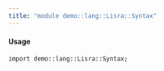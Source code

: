 ```yaml
---
title: "module demo::lang::Lisra::Syntax"
---
```


#### Usage

`import demo::lang::Lisra::Syntax;`


